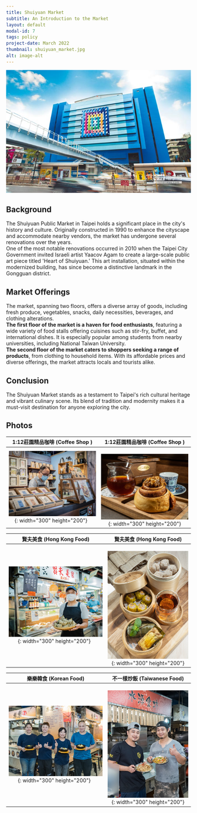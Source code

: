 ```yaml
---
title: Shuiyuan Market
subtitle: An Introduction to the Market
layout: default
modal-id: 7
tags: policy
project-date: March 2022
thumbnail: shuiyuan_market.jpg
alt: image-alt
---
```


![Shuiyuan Market](img/portfolio/shuiyuan_market.jpg)

## Background

The Shuiyuan Public Market in Taipei holds a significant place in the city's history and culture. Originally constructed in 1990 to enhance the cityscape and accommodate nearby vendors, the market has undergone several renovations over the years.  
One of the most notable renovations occurred in 2010 when the Taipei City Government invited Israeli artist Yaacov Agam to create a large-scale public art piece titled 'Heart of Shuiyuan.' This art installation, situated within the modernized building, has since become a distinctive landmark in the Gongguan district.


## Market Offerings

The market, spanning two floors, offers a diverse array of goods, including fresh produce, vegetables, snacks, daily necessities, beverages, and clothing alterations.  
**The first floor of the market is a haven for food enthusiasts**, featuring a wide variety of food stalls offering cuisines such as stir-fry, buffet, and international dishes. It is especially popular among students from nearby universities, including National Taiwan University.  
**The second floor of the market caters to shoppers seeking a range of products**, from clothing to household items. With its affordable prices and diverse offerings, the market attracts locals and tourists alike.


## Conclusion

The Shuiyuan Market stands as a testament to Taipei's rich cultural heritage and vibrant culinary scene. Its blend of tradition and modernity makes it a must-visit destination for anyone exploring the city.


## Photos

| 1:12莊園精品咖啡 (Coffee Shop )  | 1:12莊園精品咖啡 (Coffee Shop )   |
|:-------------------------------:|:--------------------------------:|
| ![Shuiyuan Market](img/portfolio/coffee_shop.jpg){: width="300" height="200"} &nbsp; | &nbsp; ![Shuiyuan Market](img/portfolio/coffee2.jpg){: width="300" height="200"}    |


|  賢夫美食 (Hong Kong Food) |  賢夫美食 (Hong Kong Food) |
|:-------------------------:|:--------------------------:|
| ![Shuiyuan Market](img/portfolio/hongkong1.jpg){: width="300" height="200"} &nbsp; | &nbsp; ![Shuiyuan Market](img/portfolio/hongkong2.jpg){: width="300" height="200"}  |


|  樂樂韓食 (Korean Food) |  不一樣炒飯 (Taiwanese Food) |
|:-------------------------:|:--------------------------:|
| ![Shuiyuan Market](img/portfolio/koreanfood.jpg){: width="300" height="200"} &nbsp; | &nbsp; ![Shuiyuan Market](img/portfolio/taiwanfood.jpg){: width="300" height="200"}  |


